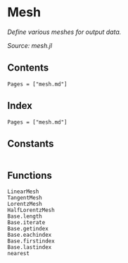 # Mesh

*Define various meshes for output data.*

*Source: mesh.jl*

## Contents

```@contents
Pages = ["mesh.md"]
```

## Index

```@index
Pages = ["mesh.md"]
```

## Constants

```@docs

```

## Functions

```@docs
LinearMesh
TangentMesh
LorentzMesh
HalfLorentzMesh
Base.length
Base.iterate
Base.getindex
Base.eachindex
Base.firstindex
Base.lastindex
nearest
```
